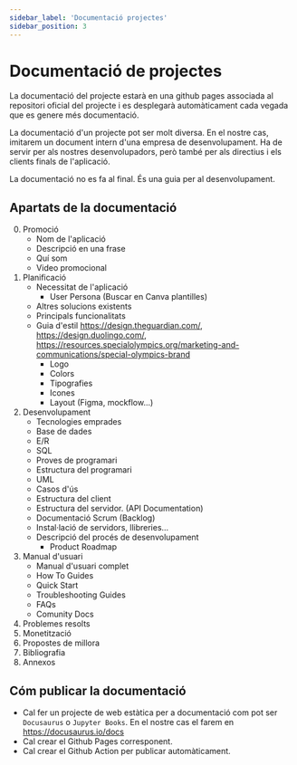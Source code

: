 ```yaml
---
sidebar_label: 'Documentació projectes'
sidebar_position: 3
---
```


# Documentació de projectes

La documentació del projecte estarà en una github pages associada al repositori oficial del projecte i es desplegarà automàticament cada vegada que es genere més documentació. 

La documentació d'un projecte pot ser molt diversa. En el nostre cas, imitarem un document intern d'una empresa de desenvolupament. Ha de servir per als nostres desenvolupadors, però també per als directius i els clients finals de l'aplicació. 

La documentació no es fa al final. És una guia per al desenvolupament.

## Apartats de la documentació

0. Promoció 
   - Nom de l'aplicació
   - Descripció en una frase
   - Quí som
   - Video promocional
1. Planificació
   - Necessitat de l'aplicació
      - User Persona (Buscar en Canva plantilles)    
   - Altres solucions existents
   - Principals funcionalitats
   - Guia d'estil https://design.theguardian.com/, https://design.duolingo.com/, https://resources.specialolympics.org/marketing-and-communications/special-olympics-brand
      - Logo
      - Colors
      - Tipografies
      - Icones
      - Layout  (Figma, mockflow...)
2. Desenvolupament
   - Tecnologies emprades
   - Base de dades
   - E/R
   - SQL
   - Proves de programari
   - Estructura del programari
   - UML
   - Casos d'ús
   - Estructura del client
   - Estructura del servidor. (API Documentation)
   - Documentació Scrum (Backlog)
   - Instal·lació de servidors, llibreries...
   - Descripció del procés de desenvolupament
     - Product Roadmap
4. Manual d'usuari
   - Manual d'usuari complet
   - How To Guides
   - Quick Start
   - Troubleshooting Guides
   - FAQs
   - Comunity Docs 
6. Problemes resolts
7. Monetització
8. Propostes de millora
9. Bibliografia
10. Annexos 


## Cóm publicar la documentació

* Cal fer un projecte de web estàtica per a documentació com pot ser `Docusaurus` o `Jupyter Books`. En el nostre cas el farem en https://docusaurus.io/docs 
* Cal crear el Github Pages corresponent. 
* Cal crear el Github Action per publicar automàticament. 
